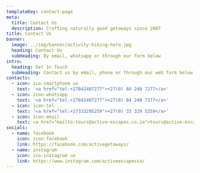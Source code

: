 ```yaml
---
templateKey: contact-page
meta:
  title: Contact Us
  description: Crafting naturally good getaways since 2007
title: Contact Us
banner:
  image: ../img/banner/activity-hiking-hero.jpg
  heading: Contact Us
  subHeading: By email, whatsapp or through our form below
intro:
  heading: Get In Touch
  subHeading: Contact us by email, phone or through our web form below.
contacts:
  - icon: ico-smartphone ux
    text: '<a href="tel:+27842407277">+27(0) 84 240 7277</a>'
  - icon: icon-whatsapp
    text: '<a href="tel:+27842407277">+27(0) 84 240 7277</a>'
  - icon: icon-tel
    text: '<a href="tel:+27333295259">+27(0) 33 329 5259</a>'
  - icon: icon-email
    text: <a href="mailto:tours@active-escapes.co.za">tours@active-escapes.co.za</a>
socials:
  - name: facebook
    icon: icon-facebook
    link: https://facebook.com/activegetaways/
  - name: instagram
    icon: ico-instagram ux
    link: https://www.instagram.com/activeescapessa/
---
```

